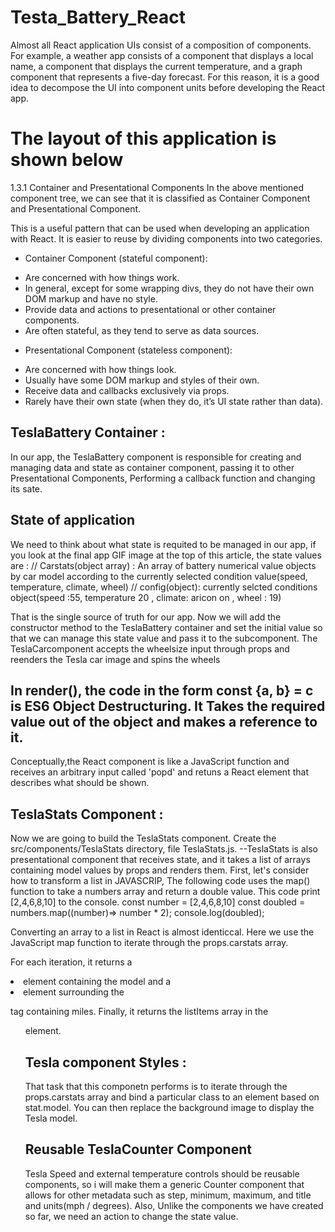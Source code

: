 # Testa_Battery_React

Almost all React application UIs consist of a composition of components. For example, a weather app consists of a component that displays a local name, a component that displays the current temperature, and a graph component that represents a five-day forecast. For this reason, it is a good idea to decompose the UI into component units before developing the React app.

# The layout of this application is shown below

1.3.1 Container and Presentational Components
In the above mentioned component tree, we can see that it is classified as Container Component and Presentational Component.

This is a useful pattern that can be used when developing an application with React. It is easier to reuse by dividing components into two categories.

* Container Component (stateful component):
 - Are concerned with how things work.
 - In general, except for some wrapping divs, they do not have their   own DOM markup and have no style.
 - Provide data and actions to presentational or other container components.
 - Are often stateful, as they tend to serve as data sources.
 
* Presentational Component (stateless component):
 - Are concerned with how things look.
 - Usually have some DOM markup and styles of their own.
 - Receive data and callbacks exclusively via props.
 - Rarely have their own state (when they do, it’s UI state rather than data).


 ## TeslaBattery Container :
 In our app, the TeslaBattery component is responsible for creating and managing data and state as container component, passing it to other Presentational Components, Performing a callback function and changing its sate.

 ## State of application 
 We need to think about what state is requited to be managed in our app, if you look at the final app GIF image at the top of this article, the state values are :
    // Carstats(object array) : An array of battery numerical value objects by car model according to the currently selected condition value(speed, temperature, climate, wheel)
    // config(object): currently selcted conditions object(speed :55, temperature 20 , climate: aricon on , wheel : 19)


That is the single source of truth for our app. Now we will add the constructor method to the TeslaBattery container and set the initial value so that we can manage this state value and pass it to the subcomponent. The TeslaCarcomponent accepts the wheelsize input through props and reenders the Tesla car image and spins the wheels

In render(), the code in the form const {a, b} = c is ES6 Object Destructuring. It Takes the required value out of the object and makes a reference to it.
------------------------------------
Conceptually,the React component is like a JavaScript function and receives an arbitrary input called 'popd' and retuns a React element that describes what should be shown.

## TeslaStats Component : 
Now we are going to build the TeslaStats component. Create the src/components/TeslaStats directory, file TeslaStats.js.
--TeslaStats is also presentational component that receives state, and it takes a list of arrays containing model values by props and renders them.
First, let's consider how to transform a list in JAVASCRIP, The following code uses the map() function to take a numbers  array and return a double value.
This code print [2,4,6,8,10] to the console.
const number = [2,4,6,8,10]
const doubled = numbers.map((number)=> number * 2);
console.log(doubled);

Converting an array to a list in React is almost identiccal. Here we use the JavaScript map function to iterate through the props.carstats array.

For each iteration, it returns a <li> element containing the model and a <li> element surrounding the <p> tag containing miles.
Finally, it returns the listItems array in the <ul> element.

## Tesla component Styles :

That task that this componetn performs is to iterate through the props.carstats array and bind a particular class to an element based on stat.model. You can then replace the background image to display the Tesla model.

## Reusable TeslaCounter Component

Tesla Speed and external temperature controls should be reusable components, so i will make them a generic Counter component that allows for other metadata such as step, minimum, maximum, and title and units(mph / degrees).
Also, Unlike the components we have created so far, we need an action to change the state value.
